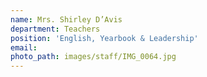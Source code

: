 ```yaml
---
name: Mrs. Shirley D’Avis
department: Teachers
position: 'English, Yearbook & Leadership'
email:
photo_path: images/staff/IMG_0064.jpg
---
```




